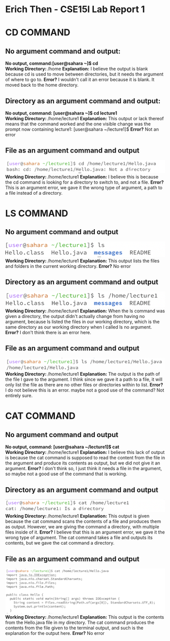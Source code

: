# Erich Then - CSE15l Lab Report 1
# CD COMMAND  

## No argument command and output: 
**No output, command:[user@sahara ~]$ cd**  
**Working Directory:** /home
**Explanation:** I believe the output is blank because cd is used to move between directories,
but it needs the argument of where to go to. 
**Error?** I wouldn't call it an error because it is blank. It moved back to the home directory.

## Directory as an argument command and output: 
**No output, command: [user@sahara ~]$ cd lecture1**  
**Working Directory:** /home/lecture1
**Explanation:** This output or lack thereof means that the command worked and the one visible change
was the prompt now containing lecture1: [user@sahara ~/lecture1]$
**Error?** Not an error

## File as an argument command and output  
![](cd_file.png)  
**Working Directory:** /home/lecture1
**Explanation:** I believe this is because the cd command is
looking for a directory to switch to, and not a file. 
**Error?** This is an argument error, we gave it the wrong type of argument, a path to a file instead of a directory. 

# LS COMMAND
## No argument command and output  
![](ls_noarg.png)  
**Working Directory:** /home/lecture1
**Explanation:** This output lists the files and folders in the current working directory. 
**Error?** No error

## Directory as an argument command and output  
![](ls_directory.png)  
**Working Directory:** /home/lecture1
**Explanation:** When the ls command was given a directory, the output didn't actually change from having no argument, because ls listed the files in our working directory, which is the same directory as our working directory when I called ls no argument. 
**Error?** I don't think there is an error here. 

## File as an argument command and output  
![](ls_file.png)  
**Working Directory:** /home/lecture1
**Explanation:** The output is the path of the file I gave to the argument. I think since we gave it a path to a file, it will only list the file as there are no other files or directories within to list. 
**Error?** I do not believe this is an error. maybe not a good use of the command? Not entirely sure.

# CAT COMMAND
## No argument command and output  
**No output, command: [user@sahara ~/lecture1]$ cat**  
**Working Directory:** /home/lecture1
**Explanation:** I believe this lack of output is because the cat command is supposed to read the content from the file in the argument and produce its contents as output, but we did not give it an argument. 
**Error?** I don't think so, I just think it needs a file in the argument, so maybe not a good use of the command that is working.  

## Directory as an argument command and output  
![](cat_directory.png)  
**Working Directory:** /home/lecture1
**Explanation:** This output is given because the cat command scans the contents of a file and produces them as output. However, we are giving the command a directory, with multiple files inside of it. 
**Error?** I believe that this is an argument error, we gave it the wrong type of argument. The cat command takes a file and outputs its contents, but we gave the cat command a directory. 

## File as an argument command and output  
![](cat_file.png)  
**Working Directory:** /home/lecture1
**Explanation:** This output is the contents from the Hello.java file in my directory. The cat command produces the contents from the file given to the terminal output, and such is the explanation for the output here. 
**Error?** No error 
